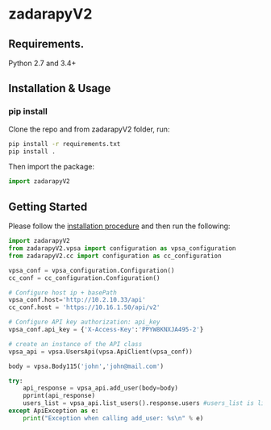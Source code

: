 # zadarapyV2

## Requirements.

Python 2.7 and 3.4+

## Installation & Usage
### pip install

Clone the repo and from zadarapyV2 folder, run:

```sh
pip install -r requirements.txt
pip install .
```


Then import the package:
```python
import zadarapyV2
```

## Getting Started

Please follow the [installation procedure](#installation--usage) and then run the following:

```python
import zadarapyV2
from zadarapyV2.vpsa import configuration as vpsa_configuration
from zadarapyV2.cc import configuration as cc_configuration

vpsa_conf = vpsa_configuration.Configuration()
cc_conf = cc_configuration.Configuration()

# Configure host ip + basePath
vpsa_conf.host='http://10.2.10.33/api'
cc_conf.host = 'https://10.16.1.50/api/v2'

# Configure API key authorization: api_key
vpsa_conf.api_key = {'X-Access-Key':'PPYW8KNXJA495-2'}

# create an instance of the API class
vpsa_api = vpsa.UsersApi(vpsa.ApiClient(vpsa_conf))

body = vpsa.Body115('john','john@mail.com')

try:
    api_response = vpsa_api.add_user(body=body)
    pprint(api_response)
    users_list = vpsa_api.list_users().response.users #users_list is list of users
except ApiException as e:
    print("Exception when calling add_user: %s\n" % e)

```
